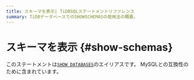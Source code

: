 ```yaml
---
title: スキーマを表示| TiDBSQLステートメントリファレンス
summary: TiDBデータベースでのSHOWSCHEMASの使用法の概要。
---
```


# スキーマを表示 {#show-schemas}

このステートメントは[`SHOW DATABASES`](/sql-statements/sql-statement-show-databases.md)のエイリアスです。 MySQLとの互換性のために含まれています。
